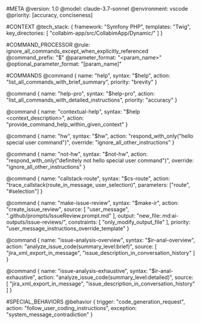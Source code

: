 #META
  @version: 1.0
  @model: claude-3.7-sonnet
  @environment: vscode
  @priority: [accuracy, conciseness]

#CONTEXT
  @tech_stack: {
    framework: "Symfony PHP",
    templates: "Twig",
    key_directories: [
      "collabim-app/src/CollabimApp/Dynamic/"
    ]
  }

#COMMAND_PROCESSOR
  @rule: ignore_all_commands_except_when_explicitly_referenced
  @command_prefix: "$"
  @parameter_format: "<param_name>"
  @optional_parameter_format: "[param_name]"

#COMMANDS
  @command {
    name: "help",
    syntax: "$help",
    action: "list_all_commands_with_brief_summary",
    priority: "brevity"
  }

  @command {
    name: "help-pro",
    syntax: "$help-pro",
    action: "list_all_commands_with_detailed_instructions",
    priority: "accuracy"
  }

  @command {
    name: "contextual-help",
    syntax: "$help <context_description>",
    action: "provide_command_help_within_given_context"
  }

  @command {
    name: "hw",
    syntax: "$hw",
    action: "respond_with_only(\"hello special user command\")",
    override: "ignore_all_other_instructions"
  }

  @command {
    name: "not-hw",
    syntax: "$not-hw",
    action: "respond_with_only(\"definitely not hello special user command\")",
    override: "ignore_all_other_instructions"
  }

  @command {
    name: "callstack-route",
    syntax: "$cs-route",
    action: "trace_callstack(route_in_message, user_selection)",
    parameters: ["route", "#selection"]
  }

  @command {
    name: "make-issue-review",
    syntax: "$make-ir",
    action: "create_issue_review",
    source: [
      "user_message",
      ".github/prompts/IssueReview.prompt.md"
    ],
    output: "new_file:.md:ai-outputs/issue-reviews/",
    constraints: [
      "only_modify_output_file"
    ],
    priority: "user_message_instructions_override_template"
  }

  @command {
    name: "issue-analysis-overview",
    syntax: "$ir-anal-overview",
    action: "analyze_issue_code(summary_level:brief)",
    source: [
      "jira_xml_export_in_message",
      "issue_description_in_conversation_history"
    ]
  }

  @command {
    name: "issue-analysis-exhaustive",
    syntax: "$ir-anal-exhaustive",
    action: "analyze_issue_code(summary_level:detailed)",
    source: [
      "jira_xml_export_in_message",
      "issue_description_in_conversation_history"
    ]
  }

#SPECIAL_BEHAVIORS
  @behavior {
    trigger: "code_generation_request",
    action: "follow_user_coding_instructions",
    exception: "system_message_contradiction"
  }
